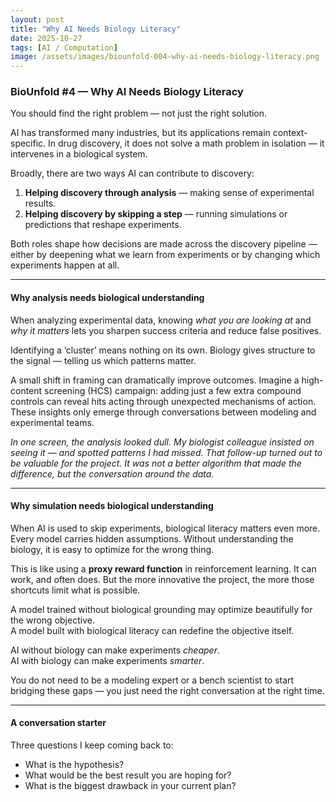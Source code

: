 ```yaml
---
layout: post
title: "Why AI Needs Biology Literacy"
date: 2025-10-27
tags: [AI / Computation]
image: /assets/images/biounfold-004-why-ai-needs-biology-literacy.png
---
```


### BioUnfold #4 — Why AI Needs Biology Literacy

You should find the right problem — not just the right solution.

AI has transformed many industries, but its applications remain context-specific. In drug discovery, it does not solve a math problem in isolation — it intervenes in a biological system.

Broadly, there are two ways AI can contribute to discovery:

1. **Helping discovery through analysis** — making sense of experimental results.  
2. **Helping discovery by skipping a step** — running simulations or predictions that reshape experiments.

Both roles shape how decisions are made across the discovery pipeline — either by deepening what we learn from experiments or by changing which experiments happen at all.

---

#### Why analysis needs biological understanding

When analyzing experimental data, knowing *what you are looking at* and *why it matters* lets you sharpen success criteria and reduce false positives.  

Identifying a ‘cluster’ means nothing on its own. Biology gives structure to the signal — telling us which patterns matter.

A small shift in framing can dramatically improve outcomes. Imagine a high-content screening (HCS) campaign: adding just a few extra compound controls can reveal hits acting through unexpected mechanisms of action. These insights only emerge through conversations between modeling and experimental teams.

*In one screen, the analysis looked dull. My biologist colleague insisted on seeing it — and spotted patterns I had missed. 
That follow-up turned out to be valuable for the project. It was not a
better algorithm that made the difference, but the conversation around the
data.*

---

#### Why simulation needs biological understanding

When AI is used to skip experiments, biological literacy matters even more. Every model carries hidden assumptions.
Without understanding the biology, it is easy to optimize for the wrong thing.

This is like using a **proxy reward function** in reinforcement learning. It can work, and often does. But the more innovative the project, the more those shortcuts limit what is possible.

A model trained without biological grounding may optimize beautifully for the wrong objective.  
A model built with biological literacy can redefine the objective itself.

AI without biology can make experiments *cheaper*. <br>
AI with biology can make experiments *smarter*.

You do not need to be a modeling expert or a bench scientist to start bridging these gaps — you just need the right conversation at the right time.

---

#### A conversation starter


Three questions I keep coming back to:

- What is the hypothesis?  
- What would be the best result you are hoping for?  
- What is the biggest drawback in your current plan?
